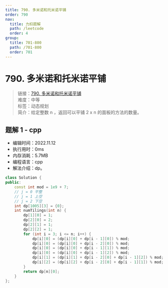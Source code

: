 ```yaml
---
title: 790. 多米诺和托米诺平铺
order: 790
nav:
  title: 力扣题解
  path: /leetcode
  order: 4
group:
  title: 701-800
  path: /701-800
  order: 701
---
```


# 790. 多米诺和托米诺平铺

> 链接：[790. 多米诺和托米诺平铺](https://leetcode.cn/problems/domino-and-tromino-tiling/)  
> 难度：中等  
> 标签：动态规划  
> 简介：给定整数 n ，返回可以平铺 2 x n 的面板的方法的数量。

## 题解 1 - cpp

- 编辑时间：2022.11.12
- 执行用时：0ms
- 内存消耗：5.7MB
- 编程语言：cpp
- 解法介绍：dp。

```cpp
class Solution {
public:
    const int mod = 1e9 + 7;
    // j = 0 平整
    // j = 1 上空
    // j = 2 下空
    int dp[1005][3] = {0};
    int numTilings(int n) {
        dp[1][0] = 1;
        dp[2][0] = 2;
        dp[2][1] = 1;
        dp[2][2] = 1;
        for (int i = 3; i <= n; i++) {
            dp[i][0] = (dp[i][0] + dp[i - 1][0]) % mod;
            dp[i][0] = (dp[i][0] + dp[i - 2][0]) % mod;
            dp[i][0] = (dp[i][0] + dp[i - 1][1]) % mod;
            dp[i][0] = (dp[i][0] + dp[i - 1][2]) % mod;
            dp[i][1] = (dp[i][1] + dp[i - 2][0] + dp[i - 1][2]) % mod;
            dp[i][2] = (dp[i][2] + dp[i - 2][0] + dp[i - 1][1]) % mod;
        }
        return dp[n][0];
    }
};
```

